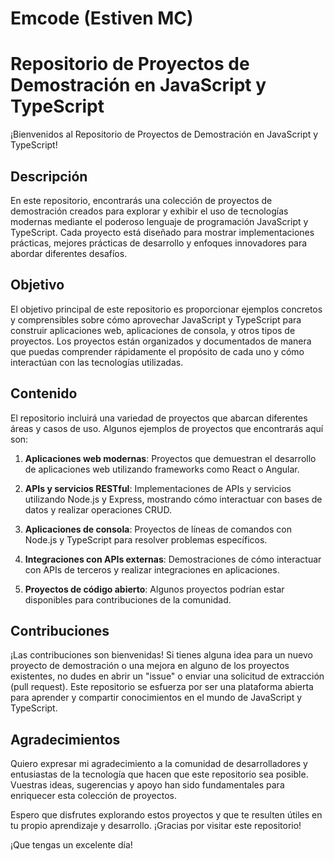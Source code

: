 # Emcode (Estiven MC)

# Repositorio de Proyectos de Demostración en JavaScript y TypeScript

¡Bienvenidos al Repositorio de Proyectos de Demostración en JavaScript y TypeScript!

## Descripción

En este repositorio, encontrarás una colección de proyectos de demostración creados para explorar y exhibir el uso de tecnologías modernas mediante el poderoso lenguaje de programación JavaScript y TypeScript. Cada proyecto está diseñado para mostrar implementaciones prácticas, mejores prácticas de desarrollo y enfoques innovadores para abordar diferentes desafíos.

## Objetivo

El objetivo principal de este repositorio es proporcionar ejemplos concretos y comprensibles sobre cómo aprovechar JavaScript y TypeScript para construir aplicaciones web, aplicaciones de consola, y otros tipos de proyectos. Los proyectos están organizados y documentados de manera que puedas comprender rápidamente el propósito de cada uno y cómo interactúan con las tecnologías utilizadas.

## Contenido

El repositorio incluirá una variedad de proyectos que abarcan diferentes áreas y casos de uso. Algunos ejemplos de proyectos que encontrarás aquí son:

1. **Aplicaciones web modernas**: Proyectos que demuestran el desarrollo de aplicaciones web utilizando frameworks como React o Angular.

2. **APIs y servicios RESTful**: Implementaciones de APIs y servicios utilizando Node.js y Express, mostrando cómo interactuar con bases de datos y realizar operaciones CRUD.

3. **Aplicaciones de consola**: Proyectos de líneas de comandos con Node.js y TypeScript para resolver problemas específicos.

4. **Integraciones con APIs externas**: Demostraciones de cómo interactuar con APIs de terceros y realizar integraciones en aplicaciones.

5. **Proyectos de código abierto**: Algunos proyectos podrían estar disponibles para contribuciones de la comunidad.

## Contribuciones

¡Las contribuciones son bienvenidas! Si tienes alguna idea para un nuevo proyecto de demostración o una mejora en alguno de los proyectos existentes, no dudes en abrir un "issue" o enviar una solicitud de extracción (pull request). Este repositorio se esfuerza por ser una plataforma abierta para aprender y compartir conocimientos en el mundo de JavaScript y TypeScript.

## Agradecimientos

Quiero expresar mi agradecimiento a la comunidad de desarrolladores y entusiastas de la tecnología que hacen que este repositorio sea posible. Vuestras ideas, sugerencias y apoyo han sido fundamentales para enriquecer esta colección de proyectos.

Espero que disfrutes explorando estos proyectos y que te resulten útiles en tu propio aprendizaje y desarrollo. ¡Gracias por visitar este repositorio!

¡Que tengas un excelente día!


